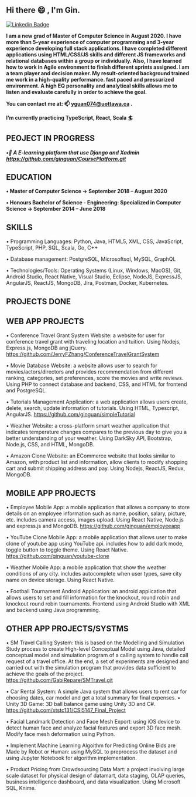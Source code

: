 ## Hi there 😄 , I'm Gin. ##

<!--
**ginguan/ginguan** is a ✨ _special_ ✨ repository because its `README.md` (this file) appears on your GitHub profile.

Here are some ideas to get you started:

- 🔭 I’m currently working on ...
- 🌱 I’m currently learning ...
- 👯 I’m looking to collaborate on ...
- 🤔 I’m looking for help with ...
- 💬 Ask me about ...
- 📫 How to reach me: ...
- 😄 Pronouns: ...
- ⚡ Fun fact: ...
-->
[![Linkedin Badge](https://img.shields.io/badge/-YingjinGuan-blue?style=flat&logo=Linkedin&logoColor=white)](https://www.linkedin.com/in/yingjin-guan-a3bb51157)


**I am a new grad of Master of Computer Science in August 2020. I have more than 5-year experience
of computer programming and 3-year experience developing full stack applications. I have completed different applications using HTML/CSS/JS skills and different JS frameworks and relational databases within a group or individually. Also, I have learned how to work in Agile environment to finish different sprints assigned. 
I am a team player and decision maker. My result-oriented background trained me work in a high-quality performance. fast paced and pressurized environment. A high EQ personality and analytical skills allows me to listen and evaluate carefully in order to achieve the goal.**

**You can contact me at: 📫 yguan074@uottawa.ca .**

**I’m currently practicing TypeScript, React, Scala :surfer:**

## PEOJECT IN PROGRESS ##

***•🌱 A E-learning platform that use Django and Xadmin https://github.com/ginguan/CoursePlatform.git***


## EDUCATION ##

**•	Master of Computer Science ->                                                               September 2018 – August 2020**

**•	Honours Bachelor of Science - Engineering: Specialized in Computer Science -> September 2014 – June 2018**

## SKILLS ##

•	Programming Languages:  Python, Java, HTML5, XML, CSS, JavaScript, TypeScript, PHP, SQL, Scala, Go, C++

•	Database management: PostgreSQL, Microsoftsql, MySQL, GraphQL

•	Technologies/Tools: Operating Systems (Linux, Windows, MacOS), Git, Android Studio, React Native, Visual Studio, Eclipse, NodeJS, ExpressJS, AngularJS, ReactJS, MongoDB, Jira, Postman, Docker, Kubernetes.


## PROJECTS DONE ##

## WEB APP PROJECTS ##

•	Conference Travel Grant System Website: a website for user for conference travel grant with traveling location and tuition. Using Nodejs, Express.js, MongoDB ang jQuery. https://github.com/JerryFZhang/ConferenceTravelGrantSystem

•	Movie Database Website: a website allows user to search for movies/actors/directors and provides recommendation from different ranking, categories, set preferences, score the movies and write reviews. Using PHP to connect database and backend, CSS, and HTML for frontend and PostgreSQL.

•	Tutorials Management Application: a web application allows users create, delete, search, update information of tutorials. Using HTML, Typescript, AngularJS. https://github.com/ginguan/simpleTutorial

•	Weather Website: a cross-platform smart weather application that indicates temperature changes compares to the previous day to give you a better understanding of your weather. Using DarkSky API, Bootstrap, Node.js, CSS, and HTML, MongoDB. 

•	Amazon Clone Website: an ECommerce website that looks similar to Amazon, with product list and information, allow clients to modify shopping cart and submit shipping address and pay. Using Nodejs, ReactJS, Redux, MongoDB.

## MOBILE APP PROJECTS ## 

•	Employee Mobile App: a mobile application that allows a company to store details on an employee information such as name, position, salary, picture, etc. includes camera access, images upload. Using React Native, Node.js and express.js and MongoDB. https://github.com/ginguan/employeeapp

•	YouTube Clone Mobile App: a mobile application that allows user to make clone of youtube app using YouTube api. includes how to add dark mode, toggle button to toggle theme. Using React Native. https://github.com/ginguan/youtube-clone 

•	Weather Mobile App: a mobile application that show the weather conditions of any city. includes autocomplete when user types, save city name on device storage. Using React Native.

•	Football Tournament Android Application: an android application that allows users to set and fill information for the knockout, round robin and knockout round robin tournaments. Frontend using Android Studio with XML and backend using Java programming.

## OTHER APP PROJECTS/SYSTMS ## 
•	SM Travel Calling System: this is based on the Modelling and Simulation Study process to create High-level Conceptual Model using Java, detailed conceptual model and simulation program of a calling system to handle call request of a travel office. At the end, a set of experiments are designed and carried out with the simulation program that provides data sufficient to achieve the goals of the project. https://github.com/GabiRepare/SMTravel.git

•	Car Rental System: A simple Java system that allows users to rent car for choosing dates, car model and get a total summary for final expenses. 
•	Unity 3D Game: 3D ball balance game using Unity 3D and C#.   
https://github.com/xtstc131/CSI5147_Final_Project

•	Facial Landmark Detection and Face Mesh Export: using iOS device to detect human face and analyze facial features and export 3D face mesh. Modify face mesh deformation using Python.

•	 Implement Machine Learning Algoithm for Predicting Online Bids are Made by Robot or Human: using MySQL to preprocess the dataset and using Jupyter Notebook for algorithm implementation. 

•	Product Pricing from Crowdsourcing Data Mart: a project involving large scale dataset for physical design of datamart, data staging, OLAP queries, business intelligence dashboard, and data visualization. Using Microsoft SQL, Knime. 

